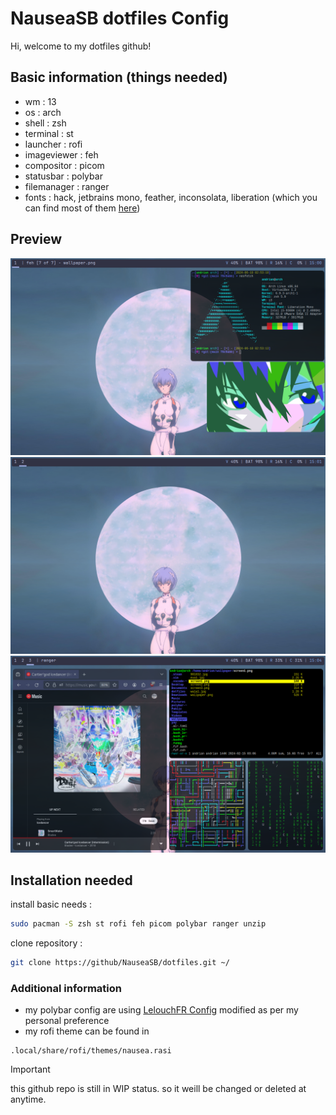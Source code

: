 # NauseaSB dotfiles Config

Hi, welcome to my dotfiles github!

## Basic information (things needed)

- wm : 13
- os : arch
- shell : zsh
- terminal : st
- launcher : rofi
- imageviewer : feh
- compositor : picom
- statusbar : polybar
- filemanager : ranger
- fonts : hack, jetbrains mono, feather, inconsolata, liberation (which you can find most of them [here](https://www.nerdfonts.com/))

## Preview

![screen](/img/img1.png)
![screen](/img/img2.png)
![screen](/img/img3.png)

## Installation needed

install basic needs :

```bash
sudo pacman -S zsh st rofi feh picom polybar ranger unzip
```

clone repository :

```bash
git clone https://github/NauseaSB/dotfiles.git ~/
```

### Additional information
- my polybar config are using [LelouchFR Config](https://github.com/lelouchfr/dotfiles) modified as per my personal preference
- my rofi theme can be found in
```
.local/share/rofi/themes/nausea.rasi
```


> [!IMPORTANT]
> this github repo is still in WIP status. so it weill be changed or deleted at anytime.
